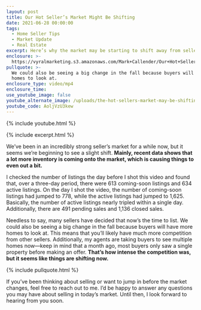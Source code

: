 ```yaml
---
layout: post
title: Our Hot Seller’s Market Might Be Shifting
date: 2021-06-28 00:00:00
tags:
  - Home Seller Tips
  - Market Update
  - Real Estate
excerpt: Here’s why the market may be starting to shift away from sellers.
enclosure: >-
  https://vyralmarketing.s3.amazonaws.com/Mark+Callender/Our+Hot+Seller%E2%80%99s+Market+Might+Be+Shifting.mp4
pullquote: >-
  We could also be seeing a big change in the fall because buyers will have more
  homes to look at.
enclosure_type: video/mp4
enclosure_time:
use_youtube_image: false
youtube_alternate_image: /uploads/the-hot-sellers-market-may-be-shifting-yt.jpg
youtube_code: AoljVzU3kew
---
```

{% include youtube.html %}

{% include excerpt.html %}

We’ve been in an incredibly strong seller’s market for a while now, but it seems we’re beginning to see a slight shift. **Mainly, recent data shows that a lot more inventory is coming onto the market, which is causing things to even out a bit.**

I checked the number of listings the day before I shot this video and found that, over a three-day period, there were 613 coming-soon listings and 634 active listings. On the day I shot the video, the number of coming-soon listings had jumped to 778, while the active listings had jumped to 1,625. Basically, the number of active listings nearly tripled within a single day. Additionally, there are 491 pending sales and 1,136 closed sales.

Needless to say, many sellers have decided that now’s the time to list. We could also be seeing a big change in the fall because buyers will have more homes to look at. This means that you’ll likely have much more competition from other sellers. Additionally, my agents are taking buyers to see multiple homes now—keep in mind that a month ago, most buyers only saw a single property before making an offer. **That’s how intense the competition was, but it seems like things are shifting now.**

{% include pullquote.html %}

If you’ve been thinking about selling or want to jump in before the market changes, feel free to reach out to me. I’d be happy to answer any questions you may have about selling in today’s market. Until then, I look forward to hearing from you soon.
